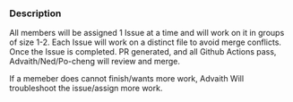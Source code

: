 ### Description
All members will be assigned 1 Issue at a time and will work on it in groups of size 1-2. Each Issue will work on a distinct file to avoid merge conflicts. Once the Issue is completed. PR generated, and all Github Actions pass, Advaith/Ned/Po-cheng will review and merge.

If a memeber does cannot finish/wants more work, Advaith Will troubleshoot the issue/assign more work.
